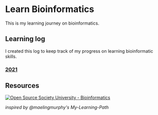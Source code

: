 # Learn Bioinformatics
This is my learning journey on bioinformatics.  

## Learning log
I created this log to keep track of my progress on learning bioinformatic skills.

### [2021]()


## Resources
[![Open Source Society University - Bioinformatics ](https://img.shields.io/badge/OSSU-bioinformatics-blue.svg)](https://github.com/open-source-society/bioinformatics)


*inspired by @maelingmurphy's My-Learning-Path*

